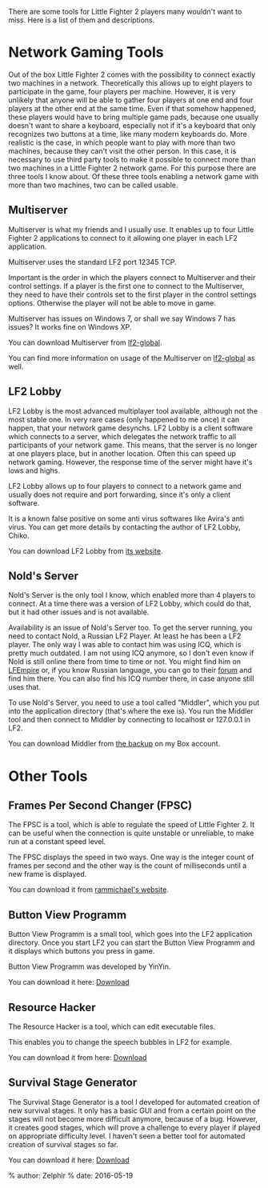 There are some tools for Little Fighter 2 players many wouldn't want to miss. Here is a list of them and descriptions.

# Network Gaming Tools

Out of the box Little Fighter 2 comes with the possibility to connect exactly two machines in a network. Theoretically this allows up to eight players to participate in the game, four players per machine. However, it is very unlikely that anyone will be able to gather four players at one end and four players at the other end at the same time. Even if that somehow happened, these players would have to bring multiple game pads, because one usually doesn't want to share a keyboard, especially not if it's a keyboard that only recognizes two buttons at a time, like many modern keyboards do. More realistic is the case, in which people want to play with more than two machines, because they can't visit the other person. In this case, it is necessary to use third party tools to make it possible to connect more than two machines in a Little Fighter 2 network game. For this purpose there are three tools I know about. Of these three tools enabling a network game with more than two machines, two can be called usable.

## Multiserver

Multiserver is what my friends and I usually use. It enables up to four Little Fighter 2 applications to connect to it allowing one player in each LF2 application.

Multiserver uses the standard LF2 port 12345 TCP.

Important is the order in which the players connect to Multiserver and their control settings. If a player is the first one to connect to the Multiserver, they need to have their controls set to the first player in the control settings options. Otherwise the player will not be able to move in game.

Multiserver has issues on Windows 7, or shall we say Windows 7 has issues? It works fine on Windows XP.

You can download Multiserver from [lf2-global](http://lf2-global.com/downloads/ShowDownload.asp?id=136).

You can find more information on usage of the Multiserver on [lf2-global](http://www.lf-empire.de/forum/showthread.php?tid=10277) as well.

## LF2 Lobby

LF2 Lobby is the most advanced multiplayer tool available, although not the most stable one. In very rare cases (only happened to me once) it can happen, that your network game desynchs. LF2 Lobby is a client software which connects to a server, which delegates the network traffic to all participants of your network game. This means, that the server is no longer at one players place, but in another location. Often this can speed up network gaming. However, the response time of the server might have it's lows and highs.

LF2 Lobby allows up to four players to connect to a network game and usually does not require and port forwarding, since it's only a client software.

It is a known false positive on some anti virus softwares like Avira's anti virus. You can get more details by contacting the author of LF2 Lobby, Chiko.

You can download LF2 Lobby from [its website](http://www.lf2lobby.com/).

## Nold's Server

Nold's Server is the only tool I know, which enabled more than 4 players to connect. At a time there was a version of LF2 Lobby, which could do that, but it had other issues and is not available.

Availability is an issue of Nold's Server too. To get the server running, you need to contact Nold, a Russian LF2 Player. At least he has been a LF2 player. The only way I was able to contact him was using ICQ, which is pretty much outdated. I am not using ICQ anymore, so I don't even know if Nold is still online there from time to time or not. You might find him on [LFEmpire](http://www.lf-empire.de/) or, if you know Russian language, you can go to their [forum](http://lfforever.ru/forum/) and find him there. You can also find his ICQ number there, in case anyone still uses that.

To use Nold's Server, you need to use a tool called "Middler", which you put into the application directory (that's where the exe is). You run the Middler tool and then connect to Middler by connecting to localhost or 127.0.0.1 in LF2.

You can download Middler from [the backup](https://app.box.com/s/9h5xg7gcj95ognojt8fp) on my Box account.

# Other Tools

## Frames Per Second Changer (FPSC)

The FPSC is a tool, which is able to regulate the speed of Little Fighter 2. It can be useful when the connection is quite unstable or unreliable, to make run at a constant speed level.

The FPSC displays the speed in two ways. One way is the integer count of frames per second and the other way is the count of milliseconds until a new frame is displayed.

You can download it from [rammichael's website](http://rammichael.com/lf2-fps-changer).

## Button View Programm

Button View Programm is  a small tool, which goes into the LF2 application directory. Once you start LF2 you can start the Button View Programm and it displays which buttons you press in game.

Button View Programm was developed by YinYin.

You can download it here:
[Download](https://app.box.com/s/v7118x1yuxks8omjs7wud7ncjsvn9s79)

## Resource Hacker

The Resource Hacker is a tool, which can edit executable files.

This enables you to change the speech bubbles in LF2 for example.

You can download it from here:
[Download](http://www.majorgeeks.com/files/details/resource_hacker.html)

## Survival Stage Generator

The Survival Stage Generator is a tool I developed for automated creation of new survival stages. It only has a basic GUI and from a certain point on the stages will not become more difficult anymore, because of a bug. However, it creates good stages, which will prove a challenge to every player if played on appropriate difficulty level. I haven't seen a better tool for automated creation of survival stages so far.

You can download it here:
[Download](https://app.box.com/s/3vy3l28sv8eyz40y3t4j)



% author: Zelphir
% date: 2016-05-19
